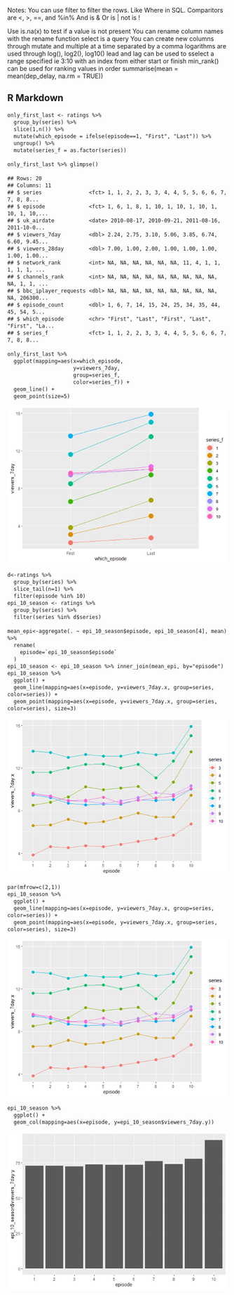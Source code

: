 Notes: You can use filter to filter the rows. Like Where in SQL.
Comparitors are &lt;, &gt;, ==, and %in% And is & Or is | not is !

Use is.na(x) to test if a value is not present You can rename column
names with the rename function select is a query You can create new
columns through mutate and multiple at a time separated by a comma
logarithms are used through log(), log2(), log10() lead and lag can be
used to sselect a range specified ie 3:10 with an index from either
start or finish min\_rank() can be used for ranking values in order
summarise(mean = mean(dep\_delay, na.rm = TRUE))

R Markdown
----------

    only_first_last <- ratings %>% 
      group_by(series) %>% 
      slice(1,n()) %>% 
      mutate(which_episode = ifelse(episode==1, "First", "Last")) %>% 
      ungroup() %>% 
      mutate(series_f = as.factor(series))

    only_first_last %>% glimpse()

    ## Rows: 20
    ## Columns: 11
    ## $ series               <fct> 1, 1, 2, 2, 3, 3, 4, 4, 5, 5, 6, 6, 7, 7, 8, 8...
    ## $ episode              <fct> 1, 6, 1, 8, 1, 10, 1, 10, 1, 10, 1, 10, 1, 10,...
    ## $ uk_airdate           <date> 2010-08-17, 2010-09-21, 2011-08-16, 2011-10-0...
    ## $ viewers_7day         <dbl> 2.24, 2.75, 3.10, 5.06, 3.85, 6.74, 6.60, 9.45...
    ## $ viewers_28day        <dbl> 7.00, 1.00, 2.00, 1.00, 1.00, 1.00, 1.00, 1.00...
    ## $ network_rank         <int> NA, NA, NA, NA, NA, NA, 11, 4, 1, 1, 1, 1, 1, ...
    ## $ channels_rank        <int> NA, NA, NA, NA, NA, NA, NA, NA, NA, NA, 1, 1, ...
    ## $ bbc_iplayer_requests <dbl> NA, NA, NA, NA, NA, NA, NA, NA, NA, NA, 206300...
    ## $ episode_count        <dbl> 1, 6, 7, 14, 15, 24, 25, 34, 35, 44, 45, 54, 5...
    ## $ which_episode        <chr> "First", "Last", "First", "Last", "First", "La...
    ## $ series_f             <fct> 1, 1, 2, 2, 3, 3, 4, 4, 5, 5, 6, 6, 7, 7, 8, 8...

    only_first_last %>% 
      ggplot(mapping=aes(x=which_episode,
                         y=viewers_7day,
                         group=series_f,
                         color=series_f)) +
      geom_line() +
      geom_point(size=5)

![](task_7_files/figure-markdown_strict/unnamed-chunk-1-1.png)

    d<-ratings %>% 
      group_by(series) %>% 
      slice_tail(n=1) %>% 
      filter(episode %in% 10)
    epi_10_season <- ratings %>% 
      group_by(series) %>% 
      filter(series %in% d$series)

    mean_epi<-aggregate(. ~ epi_10_season$episode, epi_10_season[4], mean) %>% 
      rename(
        episode=`epi_10_season$episode`
      )
    epi_10_season <- epi_10_season %>% inner_join(mean_epi, by="episode")
    epi_10_season %>% 
      ggplot() +
      geom_line(mapping=aes(x=episode, y=viewers_7day.x, group=series, color=series)) +
      geom_point(mapping=aes(x=episode, y=viewers_7day.x, group=series, color=series), size=3)

![](task_7_files/figure-markdown_strict/unnamed-chunk-2-1.png)

    par(mfrow=c(2,1))
    epi_10_season %>% 
      ggplot() +
      geom_line(mapping=aes(x=episode, y=viewers_7day.x, group=series, color=series)) +
      geom_point(mapping=aes(x=episode, y=viewers_7day.x, group=series, color=series), size=3)

![](task_7_files/figure-markdown_strict/unnamed-chunk-3-1.png)

    epi_10_season %>% 
      ggplot() +
      geom_col(mapping=aes(x=episode, y=epi_10_season$viewers_7day.y))

![](task_7_files/figure-markdown_strict/unnamed-chunk-3-2.png)
